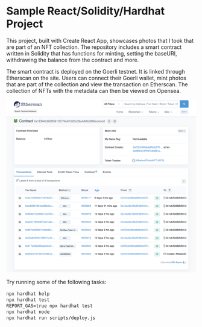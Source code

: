 # Sample React/Solidity/Hardhat Project

This project, built with Create React App, showcases photos that I took that are part of an NFT collection. The repository includes a smart contract written in Solidity that has functions for minting, setting the baseURI, withdrawing the balance from the contract and more. 

The smart contract is deployed on the Goerli testnet. It is linked through Etherscan on the site. Users can connect their Goerli wallet, mint photos that are part of the collection and view the transaction on Etherscan. The collection of NFTs with the metadata can then be viewed on Opensea.

![Etherscan Contract](./src/images/etherscan.png)

Try running some of the following tasks:

```shell
npx hardhat help
npx hardhat test
REPORT_GAS=true npx hardhat test
npx hardhat node
npx hardhat run scripts/deploy.js
```

